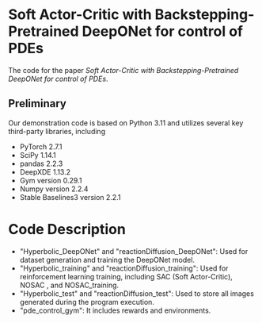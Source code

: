 # Soft Actor-Critic with Backstepping-Pretrained DeepONet for control of PDEs
The code for the paper *Soft Actor-Critic with Backstepping-Pretrained
DeepONet for control of PDEs*. 

## Preliminary
Our demonstration code is based on Python 3.11 and utilizes several key third-party libraries, including 
* PyTorch 2.7.1
* SciPy 1.14.1
* pandas 2.2.3 
* DeepXDE 1.13.2
* Gym version 0.29.1
* Numpy version 2.2.4
* Stable Baselines3 version 2.2.1


# Code Description
* "Hyperbolic_DeepONet" and "reactionDiffusion_DeepONet": Used for dataset generation and training the DeepONet model.  
* "Hyperbolic_training" and "reactionDiffusion_training": Used for reinforcement learning training, including SAC (Soft Actor-Critic), NOSAC , and NOSAC_training.
* "Hyperbolic_test" and "reactionDiffusion_test": Used to store all images generated during the program execution.
* "pde_control_gym": It includes rewards and environments.
